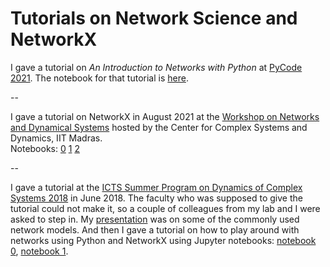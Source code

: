 # Tutorials on Network Science and NetworkX


I gave a tutorial on _An Introduction to Networks with Python_ at [PyCode 2021](https://pycode-conference.org/). The notebook for that tutorial is [here](https://github.com/malch2/networks_tutorials/blob/main/pycode2021_networks_tutorial.ipynb).

--

I gave a tutorial on NetworkX in August 2021 at the [Workshop on Networks and Dynamical Systems](https://web.iitm.ac.in/ccsd/workshops/complexnetworks2021.html) hosted by the Center for Complex Systems and Dynamics, IIT Madras.<br>
Notebooks:
[0](https://github.com/malch2/networks_tutorials/blob/main/NetworksWorkshop_IITM_Aug2021/NetworkxTutorial0.ipynb)
[1](https://github.com/malch2/networks_tutorials/blob/main/NetworksWorkshop_IITM_Aug2021/NetworkxTutorial1.ipynb)
[2](https://github.com/malch2/networks_tutorials/blob/main/NetworksWorkshop_IITM_Aug2021/NetworkxTutorial2.ipynb)

--

I gave a tutorial at the [ICTS Summer Program on Dynamics of Complex Systems 2018](https://www.icts.res.in/program/dcs2018) in June 2018. The faculty who was supposed to give the tutorial could not make it, so a couple of colleagues from my lab and I were asked to step in. My [presentation](https://github.com/malch2/networks_tutorials/blob/main/IntroToNets_networkmodels.pdf/?target="_blank") was on some of the commonly used network models. And then I gave a tutorial on how to play around with networks using Python and NetworkX using Jupyter notebooks: [notebook 0](https://github.com/malch2/networks_tutorials/blob/main/NetworkxTutorial0.ipynb/?target="_blank"), [notebook 1](https://github.com/malch2/networks_tutorials/blob/main/NetworkxTutorial1.ipynb/?target="_blank").

